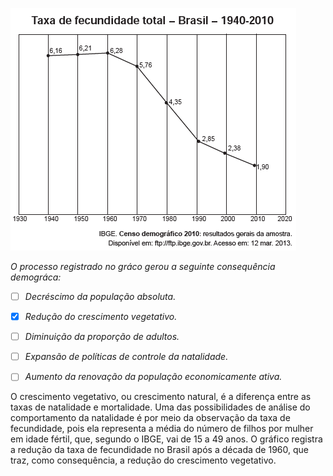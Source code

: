 

![](787c92f1-96b9-e3f5-b406-4185a8a3b07d.png)

*O processo registrado no gráco gerou a seguinte consequência demográca:*



- [ ] *Decréscimo da população absoluta.*
- [x] *Redução do crescimento vegetativo.*
- [ ] *Diminuição da proporção de adultos.*
- [ ] *Expansão de políticas de controle da natalidade.*
- [ ] *Aumento da renovação da população economicamente ativa.*


O crescimento vegetativo, ou crescimento natural, é a diferença entre as taxas de natalidade e mortalidade. Uma das possibilidades de análise do comportamento da natalidade é por meio da observação da taxa de fecundidade, pois ela representa a média do número de filhos por mulher em idade fértil, que, segundo o IBGE, vai de 15 a 49 anos. O gráfico registra a redução da taxa de fecundidade no Brasil após a década de 1960, que traz, como consequência, a redução do crescimento vegetativo.

        